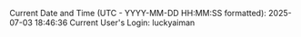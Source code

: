 Current Date and Time (UTC - YYYY-MM-DD HH:MM:SS formatted): 2025-07-03 18:46:36
Current User's Login: luckyaiman
